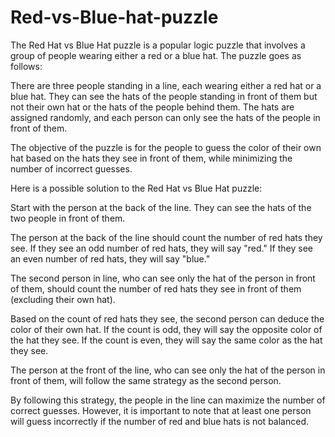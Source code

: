 # Red-vs-Blue-hat-puzzle
The Red Hat vs Blue Hat puzzle is a popular logic puzzle that involves a group of people wearing either a red or a blue hat. The puzzle goes as follows:

There are three people standing in a line, each wearing either a red hat or a blue hat. They can see the hats of the people standing in front of them but not their own hat or the hats of the people behind them. The hats are assigned randomly, and each person can only see the hats of the people in front of them.

The objective of the puzzle is for the people to guess the color of their own hat based on the hats they see in front of them, while minimizing the number of incorrect guesses.

Here is a possible solution to the Red Hat vs Blue Hat puzzle:

Start with the person at the back of the line. They can see the hats of the two people in front of them.

The person at the back of the line should count the number of red hats they see. If they see an odd number of red hats, they will say "red." If they see an even number of red hats, they will say "blue."

The second person in line, who can see only the hat of the person in front of them, should count the number of red hats they see in front of them (excluding their own hat).

Based on the count of red hats they see, the second person can deduce the color of their own hat. If the count is odd, they will say the opposite color of the hat they see. If the count is even, they will say the same color as the hat they see.

The person at the front of the line, who can see only the hat of the person in front of them, will follow the same strategy as the second person.

By following this strategy, the people in the line can maximize the number of correct guesses. However, it is important to note that at least one person will guess incorrectly if the number of red and blue hats is not balanced.

